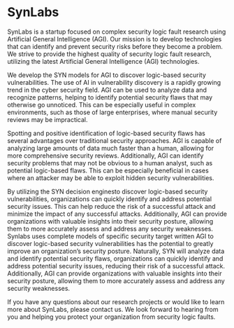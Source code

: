 
# SynLabs

SynLabs is a startup focused on complex security logic fault research using Artificial General Intelligence (AGI). Our mission is to develop technologies that can identify and prevent security risks before they become a problem. We strive to provide the highest quality of security logic fault research, utilizing the latest Artificial General Intelligence (AGI) technologies.

We develop the SYN models for AGI to discover logic-based security vulnerabilities. The use of AI in vulnerability discovery is a rapidly growing trend in the cyber security field. AGI can be used to analyze data and recognize patterns, helping to identify potential security flaws that may otherwise go unnoticed. This can be especially useful in complex environments, such as those of large enterprises, where manual security reviews may be impractical.

Spotting and positive identification of logic-based security flaws has several advantages over traditional security approaches. AGI is capable of analyzing large amounts of data much faster than a human, allowing for more comprehensive security reviews. Additionally, AGI can identify security problems that may not be obvious to a human analyst, such as potential logic-based flaws. This can be especially beneficial in cases where an attacker may be able to exploit hidden security vulnerabilities.

By utilizing the SYN decision enginesto discover logic-based security vulnerabilities, organizations can quickly identify and address potential security issues. This can help reduce the risk of a successful attack and minimize the impact of any successful attacks. Additionally, AGI can provide organizations with valuable insights into their security posture, allowing them to more accurately assess and address any security weaknesses.
Synlabs uses complete models of specific security target written AGI to discover logic-based security vulnerabilities has the potential to greatly improve an organization’s security posture. Naturally, SYN will analyze data and identify potential security flaws, organizations can quickly identify and address potential security issues, reducing their risk of a successful attack. Additionally, AGI can provide organizations with valuable insights into their security posture, allowing them to more accurately assess and address any security weaknesses.


If you have any questions about our research projects or would like to learn more about SynLabs, please contact us. We look forward to hearing from you and helping you protect your organization from security logic faults.


